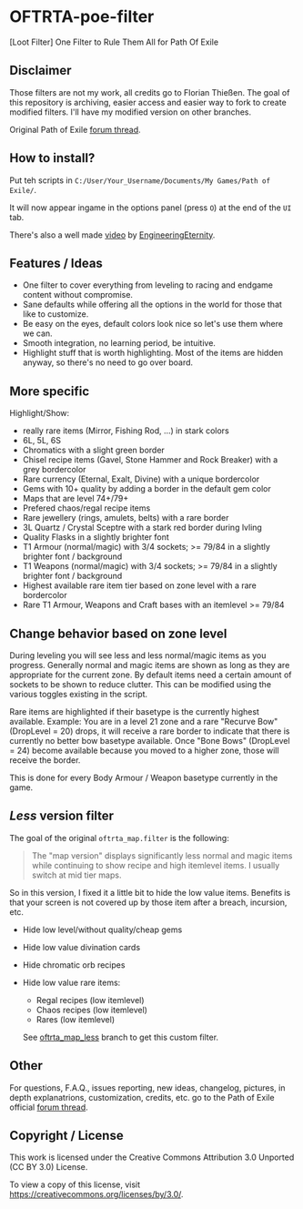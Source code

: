 # OFTRTA-poe-filter

[Loot Filter] One Filter to Rule Them All for Path Of Exile

## Disclaimer

Those filters are not my work, all credits go to Florian Thießen. The goal of this repository is archiving, easier access and easier way to fork to create modified filters. I'll have my modified version on other branches.

Original Path of Exile [forum thread](http://www.pathofexile.com/forum/view-thread/1259059).

## How to install?

Put teh scripts in `C:/User/Your_Username/Documents/My Games/Path of Exile/`.

It will now appear ingame in the options panel (press `O`) at the end of the `UI` tab.

There's also a well made [video](https://www.youtube.com/watch?v=KY1x92eibB0) by [EngineeringEternity](https://www.pathofexile.com/account/view-profile/EngineeringEternity).

## Features / Ideas

- One filter to cover everything from leveling to racing and endgame content without compromise.
- Sane defaults while offering all the options in the world for those that like to customize.
- Be easy on the eyes, default colors look nice so let's use them where we can.
- Smooth integration, no learning period, be intuitive.
- Highlight stuff that is worth highlighting. Most of the items are hidden anyway, so there's no need to go over board.

## More specific

Highlight/Show:

- really rare items (Mirror, Fishing Rod, ...) in stark colors
- 6L, 5L, 6S
- Chromatics with a slight green border
- Chisel recipe items (Gavel, Stone Hammer and Rock Breaker) with a grey bordercolor
- Rare currency (Eternal, Exalt, Divine) with a unique bordercolor
- Gems with 10+ quality by adding a border in the default gem color
- Maps that are level 74+/79+
- Prefered chaos/regal recipe items
- Rare jewellery (rings, amulets, belts) with a rare border
- 3L Quartz / Crystal Sceptre with a stark red border during lvling
- Quality Flasks in a slightly brighter font
- T1 Armour (normal/magic) with 3/4 sockets; >= 79/84 in a slightly brighter font / background
- T1 Weapons (normal/magic) with 3/4 sockets; >= 79/84 in a slightly brighter font / background
- Highest available rare item tier based on zone level with a rare bordercolor
- Rare T1 Armour, Weapons and Craft bases with an itemlevel >= 79/84

## Change behavior based on zone level

During leveling you will see less and less normal/magic items as you progress. Generally normal and magic items are shown as long as they are appropriate for the current zone.
By default items need a certain amount of sockets to be shown to reduce clutter. This can be modified using the various toggles existing in the script.

Rare items are highlighted if their basetype is the currently highest available.
Example: You are in a level 21 zone and a rare "Recurve Bow" (DropLevel = 20) drops, it will receive a rare border to indicate that there is currently no better bow basetype available. Once "Bone Bows" (DropLevel = 24) become available because you moved to a higher zone, those will receive the border.

This is done for every Body Armour / Weapon basetype currently in the game.

## *Less* version filter

The goal of the original  `oftrta_map.filter` is the following:

> The "map version" displays significantly less normal and magic items while continuing to show recipe and high itemlevel items. I usually switch at mid tier maps.

So in this version, I fixed it a little bit to hide the low value items. Benefits is that your screen is not covered up by those item after a breach, incursion, etc.

- Hide low level/without quality/cheap gems
- Hide low value divination cards
- Hide chromatic orb recipes
- Hide low value rare items:
  + Regal recipes (low itemlevel)
  + Chaos recipes (low itemlevel)
  + Rares (low itemlevel)
  
  See [oftrta_map_less](https://github.com/noraj/OFTRTA-poe-filter/tree/oftrta_map_less) branch to get this custom filter.

## Other

For questions, F.A.Q., issues reporting, new ideas, changelog, pictures, in depth explanatrions, customization, credits, etc. go to the Path of Exile official [forum thread](http://www.pathofexile.com/forum/view-thread/1259059).

## Copyright / License

This work is licensed under the Creative Commons Attribution 3.0 Unported (CC BY 3.0) License.

To view a copy of this license, visit https://creativecommons.org/licenses/by/3.0/.
